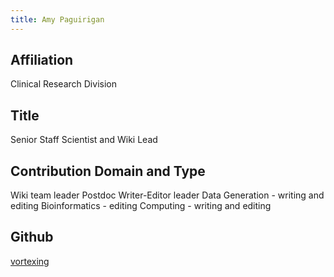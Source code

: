 ```yaml
---
title: Amy Paguirigan
---
```

## Affiliation
Clinical Research Division
## Title
Senior Staff Scientist and Wiki Lead
## Contribution Domain and Type
Wiki team leader
Postdoc Writer-Editor leader
Data Generation - writing and editing
Bioinformatics - editing
Computing - writing and editing

## Github
[vortexing](https://github.com/vortexing)
